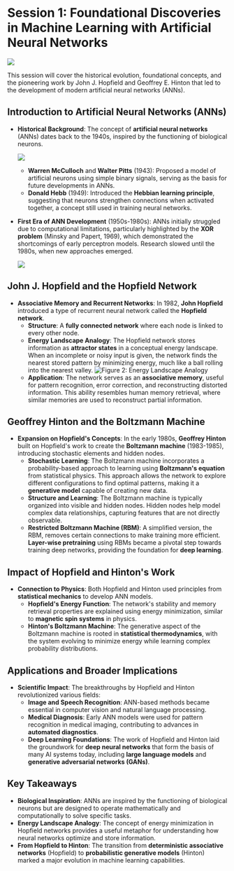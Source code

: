 # Session 1: Foundational Discoveries in Machine Learning with Artificial Neural Networks

![](figs/fig1_fy_24_svartvit.jpeg)

This session will cover the historical evolution, foundational concepts, and the pioneering work by John J. Hopfield and Geoffrey E. Hinton that led to the development of modern artificial neural networks (ANNs).

## Introduction to Artificial Neural Networks (ANNs)

- **Historical Background**: The concept of **artificial neural networks** (ANNs) dates back to the 1940s, inspired by the functioning of biological neurons.

  ![](figs/fig2_fy_en_24.jpeg)

  - **Warren McCulloch** and **Walter Pitts** (1943): Proposed a model of artificial neurons using simple binary signals, serving as the basis for future developments in ANNs.
  - **Donald Hebb** (1949): Introduced the **Hebbian learning principle**, suggesting that neurons strengthen connections when activated together, a concept still used in training neural networks.

- **First Era of ANN Development** (1950s-1980s): ANNs initially struggled due to computational limitations, particularly highlighted by the **XOR problem** (Minsky and Papert, 1969), which demonstrated the shortcomings of early perceptron models. Research slowed until the 1980s, when new approaches emerged.

  ![](figs/fig4_fy_en_24.jpeg)

## John J. Hopfield and the Hopfield Network

- **Associative Memory and Recurrent Networks**: In 1982, **John Hopfield** introduced a type of recurrent neural network called the **Hopfield network**.
  - **Structure**: A **fully connected network** where each node is linked to every other node.
  - **Energy Landscape Analogy**: The Hopfield network stores information as **attractor states** in a conceptual energy landscape. When an incomplete or noisy input is given, the network finds the nearest stored pattern by minimizing energy, much like a ball rolling into the nearest valley.
    ![Figure 2: Energy Landscape Analogy](figs/fig3_fy_en_24.jpeg)
  - **Application**: The network serves as an **associative memory**, useful for pattern recognition, error correction, and reconstructing distorted information. This ability resembles human memory retrieval, where similar memories are used to reconstruct partial information.

## Geoffrey Hinton and the Boltzmann Machine

- **Expansion on Hopfield's Concepts**: In the early 1980s, **Geoffrey Hinton** built on Hopfield's work to create the **Boltzmann machine** (1983-1985), introducing stochastic elements and hidden nodes.
  - **Stochastic Learning**: The Boltzmann machine incorporates a probability-based approach to learning using **Boltzmann's equation** from statistical physics. This approach allows the network to explore different configurations to find optimal patterns, making it a **generative model** capable of creating new data.
  - **Structure and Learning**: The Boltzmann machine is typically organized into visible and hidden nodes. Hidden nodes help model complex data relationships, capturing features that are not directly observable.
  - **Restricted Boltzmann Machine (RBM)**: A simplified version, the RBM, removes certain connections to make training more efficient. **Layer-wise pretraining** using RBMs became a pivotal step towards training deep networks, providing the foundation for **deep learning**.

## Impact of Hopfield and Hinton's Work

- **Connection to Physics**: Both Hopfield and Hinton used principles from **statistical mechanics** to develop ANN models.
  - **Hopfield's Energy Function**: The network's stability and memory retrieval properties are explained using energy minimization, similar to **magnetic spin systems** in physics.
  - **Hinton's Boltzmann Machine**: The generative aspect of the Boltzmann machine is rooted in **statistical thermodynamics**, with the system evolving to minimize energy while learning complex probability distributions.

## Applications and Broader Implications

- **Scientific Impact**: The breakthroughs by Hopfield and Hinton revolutionized various fields:
  - **Image and Speech Recognition**: ANN-based methods became essential in computer vision and natural language processing.
  - **Medical Diagnosis**: Early ANN models were used for pattern recognition in medical imaging, contributing to advances in **automated diagnostics**.
  - **Deep Learning Foundations**: The work of Hopfield and Hinton laid the groundwork for **deep neural networks** that form the basis of many AI systems today, including **large language models** and **generative adversarial networks (GANs)**.

## Key Takeaways

- **Biological Inspiration**: ANNs are inspired by the functioning of biological neurons but are designed to operate mathematically and computationally to solve specific tasks.
- **Energy Landscape Analogy**: The concept of energy minimization in Hopfield networks provides a useful metaphor for understanding how neural networks optimize and store information.
- **From Hopfield to Hinton**: The transition from **deterministic associative networks** (Hopfield) to **probabilistic generative models** (Hinton) marked a major evolution in machine learning capabilities.
